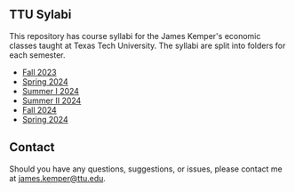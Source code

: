 ## TTU Sylabi

This repository has course syllabi for the James Kemper's economic classes taught at Texas Tech University. The syllabi are split into folders for each semester.

- [Fall 2023](https://github.com/jameskemper/TTU_syllabi/tree/main/Fall%202023) 
- [Spring 2024](https://github.com/jameskemper/TTU_syllabi/tree/main/Fall%202024) 
- [Summer I 2024](https://github.com/jameskemper/TTU_syllabi/tree/main/Summer%20I%202024)
- [Summer II 2024](https://github.com/jameskemper/TTU_syllabi/tree/main/Summer%20II%202024)
- [Fall 2024](https://github.com/jameskemper/TTU_syllabi/tree/main/Fall%202024)
- [Spring 2024](https://github.com/jameskemper/TTU_syllabi/tree/main/SPring%202024)


## Contact

Should you have any questions, suggestions, or issues, please contact me at [james.kemper@ttu.edu](mailto:james.kemper@ttu.edu).
